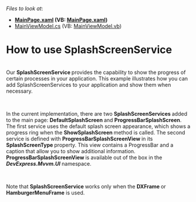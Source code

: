 <!-- default file list -->
*Files to look at*:

* **[MainPage.xaml](./CS/App1/MainPage.xaml) (VB: [MainPage.xaml](./VB/App1/MainPage.xaml))**
* [MainViewModel.cs](./CS/App1/MainViewModel.cs) (VB: [MainViewModel.vb](./VB/App1/MainViewModel.vb))
<!-- default file list end -->
# How to use SplashScreenService


<p><br>Our <strong>SplashScreenService </strong>provides the capability to show the progress of certain processes in your application. This example illustrates how you can add SplashScreenServices to your application and show them when necessary.</p>
<p> </p>
<p>In the current implementation, there are two <strong>SplashScreenServices </strong>added to the main page: <strong>DefaultSplashScreen </strong>and <strong>ProgressBarSplashScreen</strong>. The first service uses the default splash screen appearance, which shows a progress ring when the <strong>ShowSplashScreen </strong>method is called. The second service is defined with <strong>ProgressBarSplashScreenView </strong>in its <strong>SplashScreenType </strong>property. This view contains a ProgressBar and a caption that allow you to show additional information. <strong>ProgressBarSplashScreenView </strong>is available out of the box in the <strong><em>DevExpress.Mvvm.UI</em></strong> namespace.</p>
<p> </p>
<p>Note that <strong>SplashScreenService </strong>works only when the <strong>DXFrame </strong>or <strong>HamburgerMenuFrame</strong> is used.</p>

<br/>


